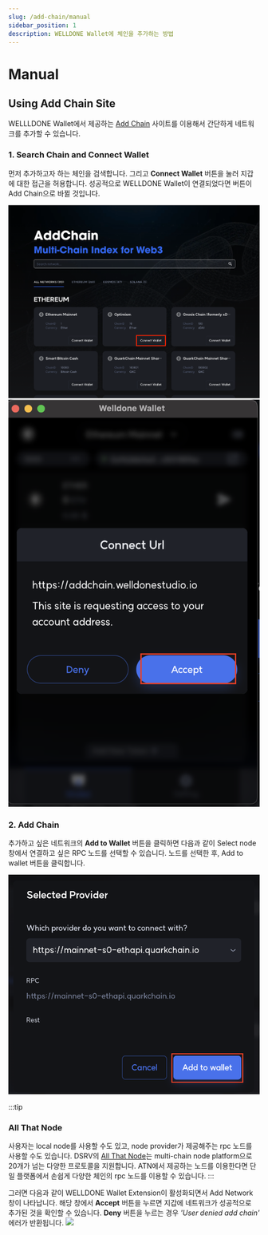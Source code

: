```yaml
---
slug: /add-chain/manual
sidebar_position: 1
description: WELLDONE Wallet에 체인을 추가하는 방법
---
```


# Manual

## Using Add Chain Site

WELLLDONE Wallet에서 제공하는 [Add Chain](https://addchain.welldonestudio.io) 사이트를 이용해서 간단하게 네트워크를 추가할 수 있습니다.

### 1. Search Chain and Connect Wallet

먼저 추가하고자 하는 체인을 검색합니다. 그리고 **Connect Wallet** 버튼을 눌러 지갑에 대한 접근을 허용합니다. 성공적으로 WELLDONE Wallet이 연결되었다면 버튼이 Add Chain으로 바뀔 것입니다.

![Connect Wallet](../developer-guide/img/connect_wallet.png?raw=true 'Connect Wallet')
![Connect Wallet](../developer-guide/img/addchain.png?raw=true 'Connect Wallet')

### 2. Add Chain

추가하고 싶은 네트워크의 **Add to Wallet** 버튼을 클릭하면 다음과 같이 Select node 창에서 연결하고 싶은 RPC 노드를 선택할 수 있습니다. 노드를 선택한 후, Add to wallet 버튼을 클릭합니다.

![Connect Wallet](../developer-guide/img/add_to_wallet.png?raw=true 'Add Chain to Wallet')

:::tip

### All That Node

사용자는 local node를 사용할 수도 있고, node provider가 제공해주는 rpc 노드를 사용할 수도 있습니다. DSRV의 [All That Node](https://docs.allthatnode.com/)는 multi-chain node platform으로 20개가 넘는 다양한 프로토콜을 지원합니다. ATN에서 제공하는 노드를 이용한다면 단일 플랫폼에서 손쉽게 다양한 체인의 rpc 노드를 이용할 수 있습니다.
:::

그러면 다음과 같이 WELLDONE Wallet Extension이 활성화되면서 Add Network 창이 나타납니다. 해당 창에서 **Accept** 버튼을 누르면 지갑에 네트워크가 성공적으로 추가된 것을 확인할 수 있습니다. **Deny** 버튼을 누르는 경우 _'User denied add chain'_ 에러가 반환됩니다.
<img src='https://user-images.githubusercontent.com/70956926/177306368-292f4e11-2f09-4dab-a304-a43a3c460693.png' width='500' />
